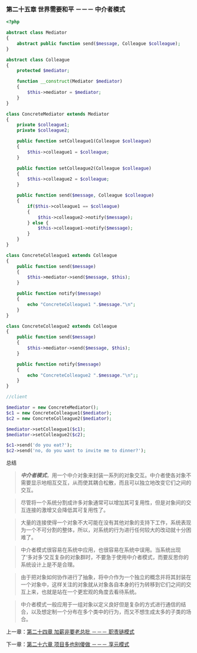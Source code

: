 ### 第二十五章 世界需要和平 －－－ 中介者模式

```php
<?php

abstract class Mediator
{
    abstract public function send($message, Colleague $colleague);
}

abstract class Colleague
{
    protected $mediator;

    function __construct(Mediator $mediator)
    {
        $this->mediator = $mediator;
    }
}

class ConcreteMediator extends Mediator
{
    private $colleague1;
    private $colleague2;

    public function setColleague1(Colleague $colleague)
    {
        $this->colleague1 = $colleague;
    }

    public function setColleague2(Colleague $colleague)
    {
        $this->colleague2 = $colleague;
    }

    public function send($message, Colleague $colleague)
    {
        if($this->colleague1 == $colleague)
        {
            $this->colleague2->notify($message);
        } else {
            $this->colleague1->notify($message);
        }
    }
}

class ConcreteColleague1 extends Colleague
{
    public function send($message)
    {
        $this->mediator->send($message, $this);
    }

    public function notify($message)
    {
        echo "ConcreteColleague1 ".$message."\n";
    }
}

class ConcreteColleague2 extends Colleague
{
    public function send($message)
    {
        $this->mediator->send($message, $this);
    }

    public function notify($message)
    {
        echo "ConcreteColleague2 ".$message."\n";;
    }
}

//client

$mediator = new ConcreteMediator();
$c1 = new ConcreteColleague1($mediator);
$c2 = new ConcreteColleague2($mediator);

$mediator->setColleague1($c1);
$mediator->setColleague2($c2);

$c1->send('do you eat?');
$c2->send('no, do you want to invite me to dinner?');
```

总结

> ***中介者模式***，用一个中介对象来封装一系列的对象交互。中介者使各对象不需要显示地相互交互，从而使其耦合松散，而且可以独立地改变它们之间的交互。

> 尽管将一个系统分割成许多对象通常可以增加其可复用性，但是对象间的交互连接的激增又会降低其可复用性了。

> 大量的连接使得一个对象不大可能在没有其他对象的支持下工作，系统表现为一个不可分割的整体，所以，对系统的行为进行任何较大的改动就十分困难了。

> 中介者模式很容易在系统中应用，也很容易在系统中误用。当系统出现了‘多对多’交互复杂的对象群时，不要急于使用中介者模式，而要反思你的系统设计上是不是合理。

> 由于把对象如何协作进行了抽象，将中介作为一个独立的概念并将其封装在一个对象中，这样关注的对象就从对象各自本身的行为转移到它们之间的交互上来，也就是站在一个更宏观的角度去看待系统。

> 中介者模式一般应用于一组对象以定义良好但是复杂的方式进行通信的结合，以及想定制一个分布在多个类中的行为，而又不想生成太多的子类的场合。

上一章：[第二十四章 加薪非要老总批 －－－ 职责链模式](https://github.com/flyingalex/design-patterns-by-php/blob/master/files/chapter24.md)

下一章：[第二十六章 项目多也别傻做 －－－ 享元模式](https://github.com/flyingalex/design-patterns-by-php/blob/master/files/chapter26.md)